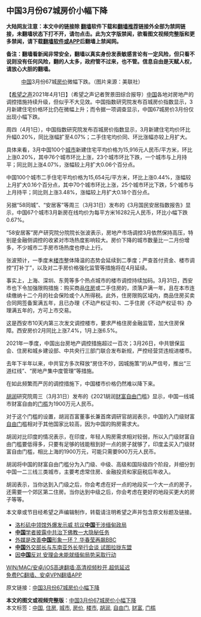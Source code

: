  <h2>中国3月份67城房价小幅下降</h2> <p class="notice"><b>大陆网友注意：本文中的链接除 <a href="https://github.com/bannedbook/fanqiang" >翻墙</a>软件下载和<a href="https://github.com/killgcd/justmysocks/blob/master/README.md">翻墙推荐</a>链接外全部为禁网链接，未翻墙状态下打不开，请勿点击。此为文字版禁闻，欲看图文视频完整版和更多禁闻，请下载<a href="https://github.com/bannedbook/fanqiang">翻墙软件或APP</a>后翻墙上禁闻网。</p><p>备注：翻墙看新闻非常安全，翻墙以真实身份发表敏感言论有一定风险，但只看不说则没有任何风险，翻的人太多，政府管不过来，也不管。信息自由是天赋人权，请放心大胆的翻墙。</b></p>  <div class="entry"> <figure> <p><figcaption><a href="https://www.bannedbook.org/bnews/tag/%E4%B8%AD%E5%9B%BD/" class="st_tag internal_tag" rel="tag" title="标签 中国 下的日志">中国</a>3月份67城<a href="https://www.bannedbook.org/bnews/tag/%E6%88%BF%E4%BB%B7/" class="st_tag internal_tag" rel="tag" title="标签 房价 下的日志">房价</a>微幅下跌。（图片来源：美联社）</figcaption></figure> <p>【<span class='wp_keywordlink_affiliate'><a href="https://www.soundofhope.org" title="希望之声" target="_blank">希望之声</a></span>2021年4月1日】（希望之声记者贺景田综合报导）<span class='wp_keywordlink_affiliate'><a href="https://www.bannedbook.org/" title="中国" target="_blank">中国</a></span>各地对房地产的调控措施持续升级，但似乎不大见效。中国指数研究院发布百城房价指数显示，3月新建住宅价格环比仍在微幅上升；而令据一项调查显示，中国67城房价3月份仅出现小幅下跌。</p> <p>周四（4月1日），中国指数研究院发布百城房价指数显示，3月新建住宅均价环比升幅0.20%，同比涨幅扩至4.07%；二手住宅均价同、环比涨幅亦较上月扩大。</p> <p>具体来看，3月中国100个<a href="https://www.bannedbook.org/bnews/tag/%E5%9F%8E%E5%B8%82/" class="st_tag internal_tag" rel="tag" title="标签 城市 下的日志">城市</a>新建住宅平均价格为15,916元人民币/平方米，环比上涨0.20%，其中76个城市环比上涨，23个城市环比下跌，一个城市与上月持平；同比则上涨4.07%，涨幅较上月扩大0.06个百分点。</p> <p>中国100个城市二手住宅平均价格为15,654元/平方米，环比上涨0.44%，涨幅较上月扩大0.16个百分点，其中70个城市环比上涨，25个城市环比下跌，5个城市与上月持平；同比则上涨3.48%，涨幅较上月扩大0.18个百分点。</p> <p>另据“58同城”、“安居客”等周三（3月31日）发布的《3月国民安居指数报告》显示，中国67个城市3月新房在线均价为每平方米16282元人民币，环比小幅下跌0.67%。</p>  <p>“58安居客”房产研究院分院院长张波表示，房地产市场调控3月依然保持高压，特别是金融侧调控的收紧对市场热度影响较大。房价下降的城市数量比一二月份增多，不少城市二手房市场热度也停止上行。</p> <p>张波预计，一季度末<a href="https://www.bannedbook.org/bnews/tag/%e6%a5%bc%e5%b8%82/" class="st_tag internal_tag" rel="tag" title="标签 楼市 下的日志">楼市</a>整体降温的态势会延续到二季度；严查首付资金、楼市调控“打补丁”，以及对二手房价格强化监管等措施将在4月延续。</p> <p>事实上，上海、深圳、东莞等多个热点城市的楼市调控持续加码。3月31日，西安市也下令加强限购措施：购买商品<a href="https://www.bannedbook.org/bnews/tag/%E4%BD%8F%E6%88%BF/" class="st_tag internal_tag" rel="tag" title="标签 住房 下的日志">住房</a>或二手住房的，须落户满一年，且在本市连续缴纳十二个月的社会保险或个人所得税。此外，住房限购区域内，商品住房买卖合同网签备案满五年，且已办理《不动产权证书》、二手住房《不动产权证书》办理满五年的，方可上市交易。</p> <p>这是西安市10天内第三次发文调控楼市，要求严格住房金融监管，加大住房保障。西安房价2月同比上涨7.4%，1月上涨6.5%。</p> <p>2021年一季度，中国出台房地产调控措施超过一百次；3月26日，中共银保监会、住房和城乡建设部、中共央行三部门联合发布新规，严控经营贷违规进楼市。</p>  <p>去年下半年以来，中共官方多次释放“房住不炒，因城施策”的从严信号，推出“三道红线”、“房地产集中度管理”等措施。</p> <p>在如此频繁而严厉的调控措施下，中国楼市价格仍然难以降下来。</p> <p><a href="https://www.bannedbook.org/bnews/tag/%E8%83%A1%E6%B6%A6/" class="st_tag internal_tag" rel="tag" title="标签 胡润 下的日志">胡润</a>研究院周三（3月31日）发布的《2021胡润<a href="https://www.bannedbook.org/bnews/tag/%e8%b4%a2%e5%af%8c/" class="st_tag internal_tag" rel="tag" title="标签 财富 下的日志">财富</a><span class='wp_keywordlink'><a href="https://www.bannedbook.org/forum23/topic2136.html" title="自由门最新版下载 " target="_blank">自由门</a></span>槛》显示，中国一线城市财富自由的<a href="https://www.bannedbook.org/bnews/tag/%E9%97%A8%E6%A7%9B/" class="st_tag internal_tag" rel="tag" title="标签 门槛 下的日志">门槛</a>为1900万元人民币。</p> <p>对于这个门槛的设置，胡润百富董事长兼首席调研官胡润表示，中国的入门级财富<a href="https://www.bannedbook.org/bnews/tag/%e8%87%aa%e7%94%b1%e9%97%a8/" class="st_tag internal_tag" rel="tag" title="标签 自由门 下的日志">自由门</a>槛相对于其他国家比较高，因为中国的购房需求大。</p> <p>胡润对比印度的情况表示，在印度，年轻人购房需求相对较弱，所以入门级财富自由门槛要低得多，只要有足够的钱能租到好一点的房子就够了，印度孟买入门级财富自由门槛，相比上海的1900万元，可能只需要900万元人民币。</p>  <p>胡润将中国的财富自由门槛分为入门级、中级、高级和国际级四个阶段，并细分到中国一二三线三类城市，主要考虑常住房、金融投资和家庭税后年收入。</p> <p>胡润表示，当你达到入门级之后，你会考虑在好一点的地段买一个大一点的房子，还需要一个郊区第二住房。当你达到中级之后，你会考虑在更好的地段买更大的房子等等。</p> <p>本文章或节目经希望之声编辑制作，转载请注明希望之声并包含原文标题及链接。</p> <ul class='op-related-articles' title='相关阅读'> <li><a href='https://www.bannedbook.org/bnews/ssgc/20210402/1517735.html' target='_blank'>洛杉矶中领馆外爆发示威 抗议<b>中国</b>干涉缅甸政局</a></li> <li><a href='https://www.bannedbook.org/bnews/cbnews/20210402/1517729.html' target='_blank'><b>中国</b>学者披露中共治下佛教一大隐秘任务</a></li> <li><a href='https://www.bannedbook.org/bnews/headline/20210402/1517723.html' target='_blank'>外媒是改善<b>中国</b>形象一环？ 华春莹再飙BBC</a></li> <li><a href='https://www.bannedbook.org/bnews/headline/20210402/1517707.html' target='_blank'><b>中国</b>外交部长与东南亚外长举行会谈 试图拉拢东盟</a></li> <li><a href='https://www.bannedbook.org/bnews/ssgc/20210402/1517705.html' target='_blank'>因<b>中国</b>反对 安理会未能就缅甸局势采取行动</a></li> </ul> <p class="texttj"> <a href="https://github.com/bannedbook/fanqiang/wiki/V2ray%E6%9C%BA%E5%9C%BA" target="_blank">WIN/MAC/安卓/iOS高速翻墙:高清视频秒开,超低延迟</a><br/> <a href="https://github.com/bannedbook/fanqiang/wiki/%E7%A6%81%E9%97%BB%E7%BD%91%E5%AE%89%E5%8D%93%E7%BF%BB%E5%A2%99%E6%96%B0%E9%97%BBAPP" target="_blank">免费PC翻墙、安卓VPN翻墙APP</a></p><p>原文链接：<a class="src_link"  href="https://www.soundofhope.org/post/490649" target="_blank">中国3月份67城房价小幅下降</a></p> <a name='sharetosocial'></a>       <div><b>本文的图文或视频完整版</b>：<a href='https://www.bannedbook.org/bnews/comments/20210402/1517736.html'>中国3月份67城房价小幅下降</a></div>  </div><!--END ENTRY--> <div class="postfooter"> <div>本文标签：<a href="https://www.bannedbook.org/bnews/tag/%E4%B8%AD%E5%9B%BD/" rel="tag">中国</a>, <a href="https://www.bannedbook.org/bnews/tag/%E4%BD%8F%E6%88%BF/" rel="tag">住房</a>, <a href="https://www.bannedbook.org/bnews/tag/%E5%9F%8E%E5%B8%82/" rel="tag">城市</a>, <a href="https://www.bannedbook.org/bnews/tag/%E6%88%BF%E4%BB%B7/" rel="tag">房价</a>, <a href="https://www.bannedbook.org/bnews/tag/%e6%a5%bc%e5%b8%82/" rel="tag">楼市</a>, <a href="https://www.bannedbook.org/bnews/tag/%E8%83%A1%E6%B6%A6/" rel="tag">胡润</a>, <a href="https://www.bannedbook.org/bnews/tag/%e8%87%aa%e7%94%b1%e9%97%a8/" rel="tag">自由门</a>, <a href="https://www.bannedbook.org/bnews/tag/%e8%b4%a2%e5%af%8c/" rel="tag">财富</a>, <a href="https://www.bannedbook.org/bnews/tag/%E9%97%A8%E6%A7%9B/" rel="tag">门槛</a></div>  </div><!--END POSTFOOTER--> 